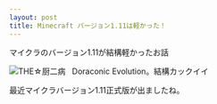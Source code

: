 ```yaml
---
layout: post
title: Minecraft バージョン1.11は軽かった！
---
```

マイクラのバージョン1.11が結構軽かったお話

![THE☆厨二病](http://i.imgur.com/UhJlsC3.png "THE☆厨二病")  
Doraconic Evolution。結構カックイイ
 
最近マイクラバージョン1.11正式版が出ましたね。
